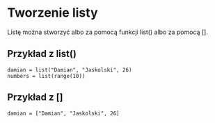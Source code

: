 # Tworzenie listy  
Listę można stworzyć albo za pomocą funkcji list() albo za pomocą [].  
  
## Przykład z list()  
```
damian = list("Damian", "Jaskolski", 26)
numbers = list(range(10))
```
  
## Przykład z []  
```
damian = ["Damian", "Jaskolski", 26]
```
